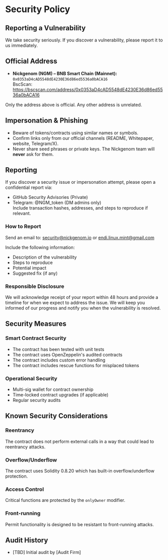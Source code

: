 # Security Policy

## Reporting a Vulnerability
We take security seriously. If you discover a vulnerability, please report it to us immediately.

## Official Address

- **Nickgenom (NGM) – BNB Smart Chain (Mainnet):**  
  `0x0353aD4cAD5548dE4230E36d86ed5536a0bACA16`  
  BscScan: https://bscscan.com/address/0x0353aD4cAD5548dE4230E36d86ed5536a0bACA16

Only the address above is official. Any other address is unrelated.

## Impersonation & Phishing

- Beware of tokens/contracts using similar names or symbols.
- Confirm links only from our official channels (README, Whitepaper, website, Telegram/X).
- Never share seed phrases or private keys. The Nickgenom team will **never** ask for them.

## Reporting

If you discover a security issue or impersonation attempt, please open a confidential report via:
- GitHub Security Advisories (Private)  
- Telegram: @NGM_token (DM admins only)  
Include transaction hashes, addresses, and steps to reproduce if relevant.

### How to Report
Send an email to: security@nickgenom.io or endi.linux.mint@gmail.com

Include the following information:
- Description of the vulnerability
- Steps to reproduce
- Potential impact
- Suggested fix (if any)

### Responsible Disclosure
We will acknowledge receipt of your report within 48 hours and provide a timeline for when we expect to address the issue. We will keep you informed of our progress and notify you when the vulnerability is resolved.

## Security Measures

### Smart Contract Security
- The contract has been tested with unit tests
- The contract uses OpenZeppelin's audited contracts
- The contract includes custom error handling
- The contract includes rescue functions for misplaced tokens

### Operational Security
- Multi-sig wallet for contract ownership
- Time-locked contract upgrades (if applicable)
- Regular security audits

## Known Security Considerations

### Reentrancy
The contract does not perform external calls in a way that could lead to reentrancy attacks.

### Overflow/Underflow
The contract uses Solidity 0.8.20 which has built-in overflow/underflow protection.

### Access Control
Critical functions are protected by the `onlyOwner` modifier.

### Front-running
Permit functionality is designed to be resistant to front-running attacks.

## Audit History
- [TBD] Initial audit by [Audit Firm]

